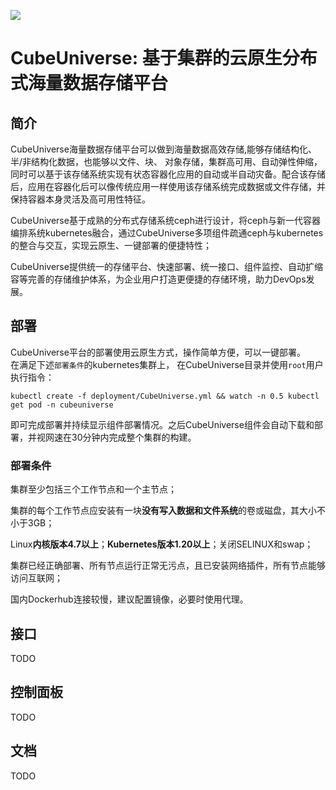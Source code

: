 ![](https://pic.imgdb.cn/item/6401b226f144a0100783a222.png)

# CubeUniverse: 基于集群的云原生分布式海量数据存储平台

## 简介

CubeUniverse海量数据存储平台可以做到海量数据高效存储,能够存储结构化、半/非结构化数据，也能够以文件、块、 对象存储，集群高可用、自动弹性伸缩，同时可以基于该存储系统实现有状态容器化应用的自动或半自动灾备。配合该存储后，应用在容器化后可以像传统应用一样使用该存储系统完成数据或文件存储，并保持容器本身灵活及高可用性特征。

CubeUniverse基于成熟的分布式存储系统ceph进行设计，将ceph与新一代容器编排系统kubernetes融合，通过CubeUniverse多项组件疏通ceph与kubernetes的整合与交互，实现云原生、一键部署的便捷特性；

CubeUniverse提供统一的存储平台、快速部署、统一接口、组件监控、自动扩缩容等完善的存储维护体系，为企业用户打造更便捷的存储环境，助力DevOps发展。

## 部署

CubeUniverse平台的部署使用云原生方式，操作简单方便，可以一键部署。  
在满足下述`部署条件`的kubernetes集群上，  在CubeUniverse目录并使用`root`用户执行指令：  

```shell
kubectl create -f deployment/CubeUniverse.yml && watch -n 0.5 kubectl get pod -n cubeuniverse
```
即可完成部署并持续显示组件部署情况。之后CubeUniverse组件会自动下载和部署，并视网速在30分钟内完成整个集群的构建。  

### 部署条件

集群至少包括三个工作节点和一个主节点；

集群的每个工作节点应安装有一块**没有写入数据和文件系统**的卷或磁盘，其大小不小于3GB；

Linux**内核版本4.7以上**；**Kubernetes版本1.20以上**；关闭SELINUX和swap；

集群已经正确部署、所有节点运行正常无污点，且已安装网络插件，所有节点能够访问互联网；

国内Dockerhub连接较慢，建议配置镜像，必要时使用代理。

## 接口

TODO

## 控制面板

TODO

## 文档

TODO